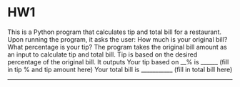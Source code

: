 # HW1 

This is a Python program that calculates tip and total bill for a restaurant. Upon running the program, it asks the user:
How much is your original bill?
What percentage is your tip?
The program takes the original bill amount as an input to calculate tip and total bill. Tip is based on the desired percentage of the original bill. It outputs
Your tip based on __% is   ______ (fill in tip % and tip amount here)
Your total bill is ___________ (fill in total bill here)

------------

